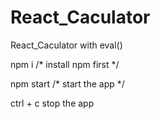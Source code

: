 # React_Caculator

React_Caculator with eval()

npm i  /* install npm first */

npm start  /* start the app */

ctrl + c stop the app